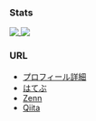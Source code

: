 ### Stats

<a href="https://github.com/anuraghazra/github-readme-stats">
  <img align="top" src="https://github-readme-stats.vercel.app/api?username=yasu-s&show_icons=true&count_private=true&theme=default" />
</a>
<a href="https://github.com/anuraghazra/convoychat">
  <img align="top" src="https://github-readme-stats.vercel.app/api/top-langs/?username=yasu-s&layout=compact" />
</a>

### URL

- [プロフィール詳細](https://github.com/yasu-s/docs/blob/master/profile.md)
- [はてぶ](https://kakkoyakakko2.hatenablog.com/)
- [Zenn](https://zenn.dev/kakkoyakakko)
- [Qiita](https://qiita.com/yasu-s)
